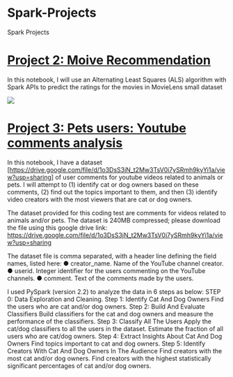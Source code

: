 # Spark-Projects
Spark Projects
# [Project 2: Moive Recommendation](https://databricks-prod-cloudfront.cloud.databricks.com/public/4027ec902e239c93eaaa8714f173bcfc/6218310713581346/2651552686218198/8364127136607238/latest.html)
In this notebook, I will use an Alternating Least Squares (ALS) algorithm with Spark APIs to predict the ratings for the movies in MovieLens small dataset

![](https://github.com/lindaray1220/Spark-Projects/blob/main/images/DSCF9048.JPG)


# [Project 3: Pets users: Youtube comments analysis](https://databricks-prod-cloudfront.cloud.databricks.com/public/4027ec902e239c93eaaa8714f173bcfc/6218310713581346/4010779937904117/8364127136607238/latest.html)
In this notebook, I have a dataset [https://drive.google.com/file/d/1o3DsS3jN_t2Mw3TsV0i7ySRmh9kyYi1a/view?usp=sharing] of user comments for youtube videos related to animals or pets. I will attempt to
(1) identify cat or dog owners based on these comments,
(2) find out the topics important to them, and then
(3) identify video creators with the most viewers that are cat or dog owners.

The dataset provided for this coding test are comments for videos related to animals and/or pets. The dataset is 240MB compressed; please download the file using this google drive link: https://drive.google.com/file/d/1o3DsS3jN_t2Mw3TsV0i7ySRmh9kyYi1a/view?usp=sharing

The dataset file is comma separated, with a header line defining the field names, listed here: ● creator_name. Name of the YouTube channel creator. ● userid. Integer identifier for the users commenting on the YouTube channels. ● comment. Text of the comments made by the users.

I used PySpark (version 2.2) to analyze the data in 6 steps as below:
STEP 0: Data Exploration and Cleaning.
Step 1: Identify Cat And Dog Owners Find the users who are cat and/or dog owners.
Step 2: Build And Evaluate Classifiers Build classifiers for the cat and dog owners and measure the performance of the classifiers.
Step 3: Classify All The Users Apply the cat/dog classifiers to all the users in the dataset. Estimate the fraction of all users who are cat/dog owners.
Step 4: Extract Insights About Cat And Dog Owners Find topics important to cat and dog owners.
Step 5: Identify Creators With Cat And Dog Owners In The Audience Find creators with the most cat and/or dog owners. Find creators with the highest statistically significant percentages of cat and/or dog owners.
